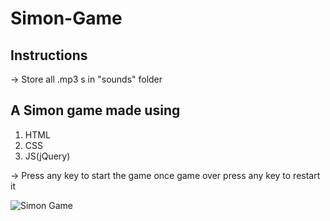 # Simon-Game

## Instructions
→ Store all .mp3 s in "sounds" folder

## A Simon game made using 
1. HTML
2. CSS
3. JS(jQuery)

→ Press any key to start the game once game over press any key to restart it

![Simon Game](https://github.com/user-attachments/assets/5a685e13-e4e5-4810-801e-165b41cfac7c)
